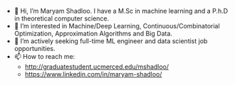 - 👋 Hi, I’m Maryam Shadloo. I have a M.Sc in machine learning and a P.h.D in theoretical computer science.
- 👀 I’m interested in Machine/Deep Learning, Continuous/Combinatorial Optimization, Approximation Algorithms and Big Data.
- 💞️ I’m actively seeking full-time ML engineer and data scientist job opportunities.
- 📫 How to reach me:
  - http://graduatestudent.ucmerced.edu/mshadloo/
  - https://www.linkedin.com/in/maryam-shadloo/

<!---
mshadloo/mshadloo is a ✨ special ✨ repository because its `README.md` (this file) appears on your GitHub profile.
You can click the Preview link to take a look at your changes.
--->
<!--- 🌱 I’m currently learning ...!-->
